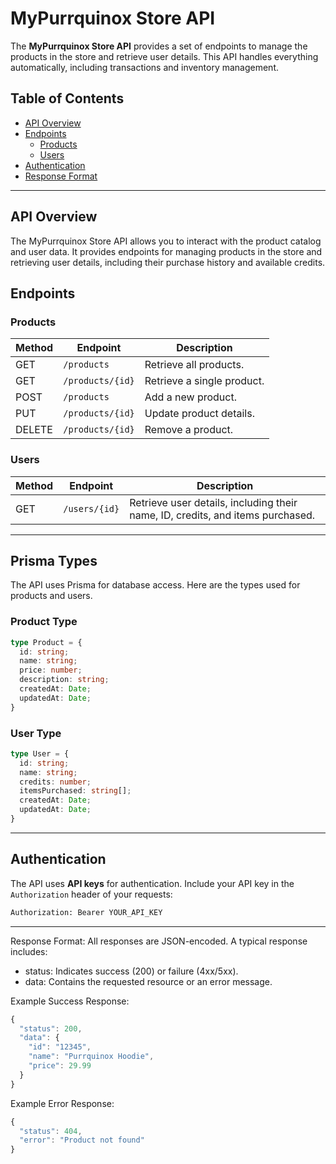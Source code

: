 # MyPurrquinox Store API

The **MyPurrquinox Store API** provides a set of endpoints to manage the products in the store and retrieve user details. This API handles everything automatically, including transactions and inventory management.

## Table of Contents

- [API Overview](#api-overview)
- [Endpoints](#endpoints)
  - [Products](#products)
  - [Users](#users)
- [Authentication](#authentication)
- [Response Format](#response-format)

---

## API Overview

The MyPurrquinox Store API allows you to interact with the product catalog and user data. It provides endpoints for managing products in the store and retrieving user details, including their purchase history and available credits.

## Endpoints

### Products

| Method | Endpoint          | Description               |  
|--------|-------------------|---------------------------|  
| GET    | `/products`       | Retrieve all products.    |  
| GET    | `/products/{id}`  | Retrieve a single product.|  
| POST   | `/products`       | Add a new product.        |  
| PUT    | `/products/{id}`  | Update product details.   |  
| DELETE | `/products/{id}`  | Remove a product.         |  

### Users

| Method | Endpoint          | Description                                                                 |  
|--------|-------------------|-----------------------------------------------------------------------------|  
| GET    | `/users/{id}`     | Retrieve user details, including their name, ID, credits, and items purchased. |  

---

## Prisma Types

The API uses Prisma for database access. Here are the types used for products and users.

### Product Type
```ts
type Product = {
  id: string;
  name: string;
  price: number;
  description: string;
  createdAt: Date;
  updatedAt: Date;
}
```

### User Type
```ts
type User = {
  id: string;
  name: string;
  credits: number;
  itemsPurchased: string[];
  createdAt: Date;
  updatedAt: Date;
}
```

---

## Authentication

The API uses **API keys** for authentication. Include your API key in the `Authorization` header of your requests:

```bash
Authorization: Bearer YOUR_API_KEY
```
---

Response Format:
All responses are JSON-encoded. A typical response includes:
- status: Indicates success (200) or failure (4xx/5xx).
- data: Contains the requested resource or an error message.


Example Success Response:
```javascript
{
  "status": 200,
  "data": {
    "id": "12345",
    "name": "Purrquinox Hoodie",
    "price": 29.99
  }
}
```

Example Error Response:
```javascript
{
  "status": 404,
  "error": "Product not found"
}
```

